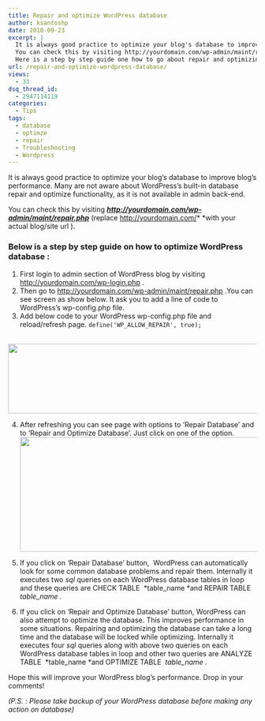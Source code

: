 ```yaml
---
title: Repair and optimize WordPress database
author: ksantoshp
date: 2010-09-23
excerpt: |
  It is always good practice to optimize your blog's database to improve blog's performance. Many are not aware about WordPress's built-in database repair and optimize functionality, as it is not available in admin back-end.
  You can check this by visiting http://yourdomain.com/wp-admin/maint/repair.php (replace http://yourdomain.com/ with your actual blog/site url ).
  Here is a step by step guide one how to go about repair and optimizing WordPress database.
url: /repair-and-optimize-wordpress-database/
views:
  - 33
dsq_thread_id:
  - 2947114119
categories:
  - Tips
tags:
  - database
  - optimze
  - repair
  - Troubleshooting
  - Wordpress
---
```

It is always good practice to optimize your blog&#8217;s database to improve blog&#8217;s performance. Many are not aware about WordPress&#8217;s built-in database repair and optimize functionality, as it is not available in admin back-end.

You can check this by visiting ***http://yourdomain.com/wp-admin/maint/repair.php*** (replace http://yourdomain.com/* *with your actual blog/site url ).

### Below is a step by step guide on how to optimize WordPress database :

  1. First login to admin section of WordPress blog by visiting http://yourdomain.com/wp-login.php .
  2. Then go to http://yourdomain.com/wp-admin/maint/repair.php .You can see screen as show below. It ask you to add a line of code to WordPress&#8217;s wp-config.php file.
  3. Add below code to your WordPress wp-config.php file and reload/refresh page.
`define('WP_ALLOW_REPAIR', true); `

<a href="http://wpveda.com/repair-and-optimize-wordpress-database/wordpress-%e2%80%ba-database-repair/" onclick="_gaq.push(['_trackEvent', 'outbound-article', 'http://wpveda.com/repair-and-optimize-wordpress-database/wordpress-%e2%80%ba-database-repair/', '\n']);" rel="attachment wp-att-808"><br /> </a><a href="http://wpveda.com/repair-and-optimize-wordpress-database/wordpress-%e2%80%ba-database-repair/" onclick="_gaq.push(['_trackEvent', 'outbound-article', 'http://wpveda.com/repair-and-optimize-wordpress-database/wordpress-%e2%80%ba-database-repair/', '']);" rel="attachment wp-att-808"><img class="aligncenter size-large  wp-image-51470" src="http://cdn.devilsworkshop.org/files/2010/09/WordPress-›-Database-Repair-520x141.jpg" alt="" width="520" height="141" /></a>

  4. After refreshing you can see page with options to &#8216;Repair Database&#8217; and to &#8216;Repair and Optimize Database&#8217;. Just click on one of the option.
<a href="http://wpveda.com/repair-and-optimize-wordpress-database/wordpress-%e2%80%ba-database-repair-1/" onclick="_gaq.push(['_trackEvent', 'outbound-article', 'http://wpveda.com/repair-and-optimize-wordpress-database/wordpress-%e2%80%ba-database-repair-1/', '']);" rel="attachment wp-att-821"><img class="aligncenter size-large wp-image-821" src="http://cdn.devilsworkshop.org/files/2010/09/WordPress-›-Database-Repair-1-520x232.jpg" alt="" width="520" height="232" /></a>

  5. If you click on &#8216;Repair Database&#8217; button,  WordPress can automatically look for some common database problems and repair them. Internally it executes two *sql* queries on each WordPress database tables in loop and these queries are CHECK TABLE  *table_name *and REPAIR TABLE  *table_name .*
  6. If you click on &#8216;Repair and Optimize Database&#8217; button, WordPress can also attempt to optimize the database. This improves performance in some situations. Repairing and optimizing the database can take a long time and the database will be locked while optimizing. Internally it executes four *sql* queries along with above two queries on each WordPress database tables in loop and other two queries are ANALYZE TABLE  *table_name *and OPTIMIZE TABLE  *table_name .*

Hope this will improve your WordPress blog&#8217;s performance. Drop in your comments!

*(P.S. : Please take backup of your WordPress database before making any action on database)*
